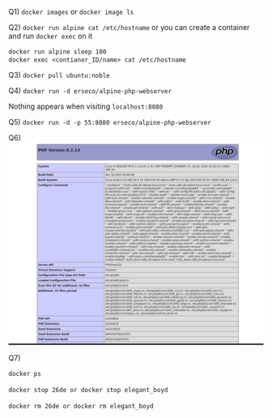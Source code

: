 Q1) `docker images` or `docker image ls`

Q2) `docker run alpine cat /etc/hostname`   or  you can create a container and run `docker exec` on it

```
docker run alpine sleep 100
docker exec <contianer_ID/name> cat /etc/hostname
```

Q3) `docker pull ubuntu:noble`

Q4) `docker run -d erseco/alpine-php-webserver`

Nothing appears when visiting `localhost:8080`

Q5) `docker run -d -p 55:8080 erseco/alpine-php-webserver`

Q6) ![](imgs/Q6.png)

Q7) 
```
docker ps
    
docker stop 26de or docker stop elegant_boyd

docker rm 26de or docker rm elegant_boyd
```